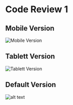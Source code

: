 # Code Review 1

## Mobile Version
![Mobile Version](https://github.com/thomas-wien/FE18-CR1-NetusilThomas/blob/master/images_for_readme/Screenshot_Vegan_Food_blog_Moblie.png "Mobile Version")

## Tablett Version
![Tablett Version](https://github.com/thomas-wien/FE18-CR1-NetusilThomas/blob/master/images_for_readme/Screenshot_Vegan_Food_blog_Tablett.png "Tablett Version")

## Default Version
![alt text](https://github.com/thomas-wien/FE18-CR1-NetusilThomas/blob/master/images_for_readme/Screenshot_Vegan_Food_blog_Fullscreen.png "Default Version")